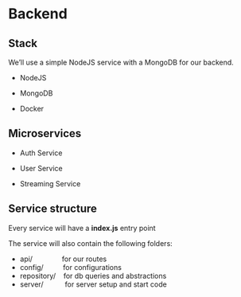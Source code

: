# Backend

## Stack
We’ll use a simple NodeJS service with a MongoDB for our backend.

* NodeJS

* MongoDB

* Docker

## Microservices

* Auth Service

* User Service

* Streaming Service

## Service structure

Every service will have a **index.js** entry point

The service will also contain the following folders:

- api/               for our routes
- config/          for configurations
- repository/    for db queries and abstractions
- server/           for server setup and start code
